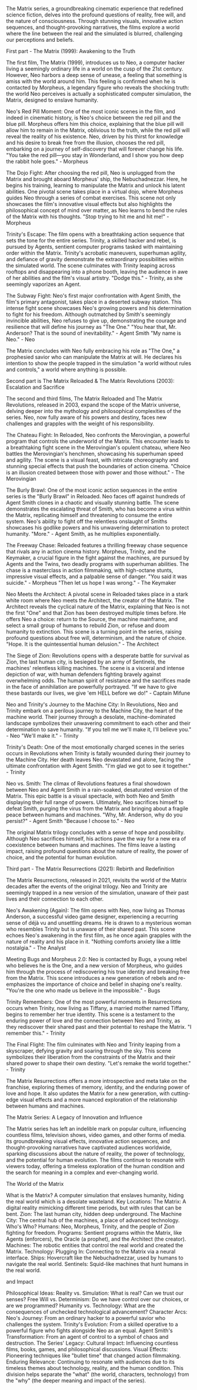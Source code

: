 The Matrix series, a groundbreaking cinematic experience that redefined science fiction, delves into the profound questions of reality, free will, and the nature of consciousness. Through stunning visuals, innovative action sequences, and thought-provoking narratives, the films explore a world where the line between the real and the simulated is blurred, challenging our perceptions and beliefs.

First part - The Matrix (1999): Awakening to the Truth

The first film, The Matrix (1999), introduces us to Neo, a computer hacker living a seemingly ordinary life in a world on the cusp of the 21st century. However, Neo harbors a deep sense of unease, a feeling that something is amiss with the world around him. This feeling is confirmed when he is contacted by Morpheus, a legendary figure who reveals the shocking truth: the world Neo perceives is actually a sophisticated computer simulation, the Matrix, designed to enslave humanity.

Neo's Red Pill Moment: One of the most iconic scenes in the film, and indeed in cinematic history, is Neo's choice between the red pill and the blue pill. Morpheus offers him this choice, explaining that the blue pill will allow him to remain in the Matrix, oblivious to the truth, while the red pill will reveal the reality of his existence. Neo, driven by his thirst for knowledge and his desire to break free from the illusion, chooses the red pill, embarking on a journey of self-discovery that will forever change his life.
"You take the red pill—you stay in Wonderland, and I show you how deep the rabbit hole goes." - Morpheus

The Dojo Fight: After choosing the red pill, Neo is unplugged from the Matrix and brought aboard Morpheus' ship, the Nebuchadnezzar. Here, he begins his training, learning to manipulate the Matrix and unlock his latent abilities. One pivotal scene takes place in a virtual dojo, where Morpheus guides Neo through a series of combat exercises. This scene not only showcases the film's innovative visual effects but also highlights the philosophical concept of mind over matter, as Neo learns to bend the rules of the Matrix with his thoughts.
"Stop trying to hit me and hit me!" - Morpheus

Trinity's Escape: The film opens with a breathtaking action sequence that sets the tone for the entire series. Trinity, a skilled hacker and rebel, is pursued by Agents, sentient computer programs tasked with maintaining order within the Matrix. Trinity's acrobatic maneuvers, superhuman agility, and defiance of gravity demonstrate the extraordinary possibilities within the simulated world. The scene culminates with Trinity leaping across rooftops and disappearing into a phone booth, leaving the audience in awe of her abilities and the film's visual artistry.
"Dodge this." - Trinity, as she seemingly vaporizes an Agent.

The Subway Fight: Neo's first major confrontation with Agent Smith, the film's primary antagonist, takes place in a deserted subway station. This intense fight scene showcases Neo's growing powers and his determination to fight for his freedom. Although outmatched by Smith's seemingly invincible abilities, Neo refuses to give up, demonstrating the courage and resilience that will define his journey as "The One."
"You hear that, Mr. Anderson? That is the sound of inevitability." - Agent Smith
"My name is Neo." - Neo

The Matrix concludes with Neo fully embracing his role as "The One," a prophesied savior who can manipulate the Matrix at will. He declares his intention to show the people trapped in the simulation "a world without rules and controls," a world where anything is possible.

Second part is The Matrix Reloaded & The Matrix Revolutions (2003): Escalation and Sacrifice

The second and third films, The Matrix Reloaded and The Matrix Revolutions, released in 2003, expand the scope of the Matrix universe, delving deeper into the mythology and philosophical complexities of the series. Neo, now fully aware of his powers and destiny, faces new challenges and grapples with the weight of his responsibility.

The Chateau Fight: In Reloaded, Neo confronts the Merovingian, a powerful program that controls the underworld of the Matrix. This encounter leads to a breathtaking fight scene in the Merovingian's opulent chateau, where Neo battles the Merovingian's henchmen, showcasing his superhuman speed and agility. The scene is a visual feast, with intricate choreography and stunning special effects that push the boundaries of action cinema.
"Choice is an illusion created between those with power and those without." - The Merovingian

The Burly Brawl: One of the most iconic action sequences in the entire series is the "Burly Brawl" in Reloaded. Neo faces off against hundreds of Agent Smith clones in a chaotic and visually stunning battle. The scene demonstrates the escalating threat of Smith, who has become a virus within the Matrix, replicating himself and threatening to consume the entire system. Neo's ability to fight off the relentless onslaught of Smiths showcases his godlike powers and his unwavering determination to protect humanity.
"More." - Agent Smith, as he multiplies exponentially.

The Freeway Chase: Reloaded features a thrilling freeway chase sequence that rivals any in action cinema history. Morpheus, Trinity, and the Keymaker, a crucial figure in the fight against the machines, are pursued by Agents and the Twins, two deadly programs with superhuman abilities. The chase is a masterclass in action filmmaking, with high-octane stunts, impressive visual effects, and a palpable sense of danger.
"You said it was suicide." - Morpheus
"Then let us hope I was wrong." - The Keymaker

Neo Meets the Architect: A pivotal scene in Reloaded takes place in a stark white room where Neo meets the Architect, the creator of the Matrix. The Architect reveals the cyclical nature of the Matrix, explaining that Neo is not the first "One" and that Zion has been destroyed multiple times before. He offers Neo a choice: return to the Source, the machine mainframe, and select a small group of humans to rebuild Zion, or refuse and doom humanity to extinction. This scene is a turning point in the series, raising profound questions about free will, determinism, and the nature of choice.
"Hope. It is the quintessential human delusion." - The Architect

The Siege of Zion: Revolutions opens with a desperate battle for survival as Zion, the last human city, is besieged by an army of Sentinels, the machines' relentless killing machines. The scene is a visceral and intense depiction of war, with human defenders fighting bravely against overwhelming odds. The human spirit of resistance and the sacrifices made in the face of annihilation are powerfully portrayed.
"If we have to give these bastards our lives, we give 'em HELL before we do!" - Captain Mifune

Neo and Trinity's Journey to the Machine City: In Revolutions, Neo and Trinity embark on a perilous journey to the Machine City, the heart of the machine world. Their journey through a desolate, machine-dominated landscape symbolizes their unwavering commitment to each other and their determination to save humanity.
"If you tell me we'll make it, I'll believe you." - Neo
"We'll make it." - Trinity

Trinity's Death: One of the most emotionally charged scenes in the series occurs in Revolutions when Trinity is fatally wounded during their journey to the Machine City. Her death leaves Neo devastated and alone, facing the ultimate confrontation with Agent Smith.
"I'm glad we got to see it together." - Trinity

Neo vs. Smith: The climax of Revolutions features a final showdown between Neo and Agent Smith in a rain-soaked, desaturated version of the Matrix. This epic battle is a visual spectacle, with both Neo and Smith displaying their full range of powers. Ultimately, Neo sacrifices himself to defeat Smith, purging the virus from the Matrix and bringing about a fragile peace between humans and machines.
"Why, Mr. Anderson, why do you persist?" - Agent Smith
"Because I choose to." - Neo

The original Matrix trilogy concludes with a sense of hope and possibility. Although Neo sacrifices himself, his actions pave the way for a new era of coexistence between humans and machines. The films leave a lasting impact, raising profound questions about the nature of reality, the power of choice, and the potential for human evolution.

Third part - The Matrix Resurrections (2021):  Rebirth and Redefinition

The Matrix Resurrections, released in 2021, revisits the world of the Matrix decades after the events of the original trilogy. Neo and Trinity are seemingly trapped in a new version of the simulation, unaware of their past lives and their connection to each other.

Neo's Awakening (Again): The film opens with Neo, now living as Thomas Anderson, a successful video game designer, experiencing a recurring sense of déjà vu and unsettling dreams. He is drawn to a mysterious woman who resembles Trinity but is unaware of their shared past. This scene echoes Neo's awakening in the first film, as he once again grapples with the nature of reality and his place in it.
"Nothing comforts anxiety like a little nostalgia." - The Analyst

Meeting Bugs and Morpheus 2.0: Neo is contacted by Bugs, a young rebel who believes he is the One, and a new version of Morpheus, who guides him through the process of rediscovering his true identity and breaking free from the Matrix. This scene introduces a new generation of rebels and re-emphasizes the importance of choice and belief in shaping one's reality.
"You're the one who made us believe in the impossible." - Bugs

Trinity Remembers: One of the most powerful moments in Resurrections occurs when Trinity, now living as Tiffany, a married mother named Tiffany, begins to remember her true identity. This scene is a testament to the enduring power of love and the connection between Neo and Trinity, as they rediscover their shared past and their potential to reshape the Matrix.
"I remember this." - Trinity

The Final Flight: The film culminates with Neo and Trinity leaping from a skyscraper, defying gravity and soaring through the sky. This scene symbolizes their liberation from the constraints of the Matrix and their shared power to shape their own destiny.
"Let's remake the world together." - Trinity

The Matrix Resurrections offers a more introspective and meta take on the franchise, exploring themes of memory, identity, and the enduring power of love and hope. It also updates the Matrix for a new generation, with cutting-edge visual effects and a more nuanced exploration of the relationship between humans and machines.

The Matrix Series: A Legacy of Innovation and Influence

The Matrix series has left an indelible mark on popular culture, influencing countless films, television shows, video games, and other forms of media. Its groundbreaking visual effects, innovative action sequences, and thought-provoking narratives have captivated audiences worldwide, sparking discussions about the nature of reality, the power of technology, and the potential for human evolution. The films continue to resonate with viewers today, offering a timeless exploration of the human condition and the search for meaning in a complex and ever-changing world.

The World of the Matrix

What is the Matrix? A computer simulation that enslaves humanity, hiding the real world which is a desolate wasteland.
Key Locations:
The Matrix: A digital reality mimicking different time periods, but with rules that can be bent.
Zion: The last human city, hidden deep underground.
The Machine City: The central hub of the machines, a place of advanced technology.
Who's Who?
Humans: Neo, Morpheus, Trinity, and the people of Zion fighting for freedom.
Programs: Sentient programs within the Matrix, like Agents (enforcers), the Oracle (a prophet), and the Architect (the creator).
Machines: The robotic entities that control the real world and created the Matrix.
Technology:
Plugging In: Connecting to the Matrix via a neural interface.
Ships: Hovercraft like the Nebuchadnezzar, used by humans to navigate the real world.
Sentinels: Squid-like machines that hunt humans in the real world.

 and Impact

Philosophical Ideas:
Reality vs. Simulation: What is real? Can we trust our senses?
Free Will vs. Determinism: Do we have control over our choices, or are we programmed?
Humanity vs. Technology: What are the consequences of unchecked technological advancement?
Character Arcs:
Neo's Journey: From an ordinary hacker to a powerful savior who challenges the system.
Trinity's Evolution: From a skilled operative to a powerful figure who fights alongside Neo as an equal.
Agent Smith's Transformation: From an agent of control to a symbol of chaos and destruction.
The Series' Legacy:
Cultural Impact: Influencing countless films, books, games, and philosophical discussions.
Visual Effects: Pioneering techniques like "bullet time" that changed action filmmaking.
Enduring Relevance: Continuing to resonate with audiences due to its timeless themes about technology, reality, and the human condition.
This division helps separate the "what" (the world, characters, technology) from the "why" (the deeper meaning and impact of the series).
